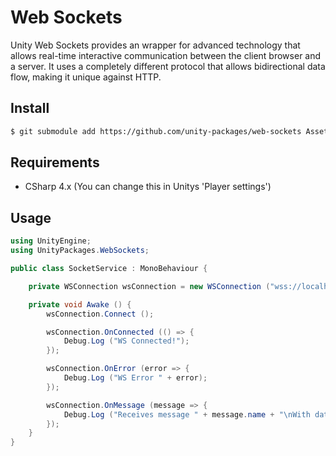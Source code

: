 # Web Sockets

Unity Web Sockets provides an wrapper for advanced technology that allows real-time interactive communication between the client browser and a server. It uses a completely different protocol that allows bidirectional data flow, making it unique against HTTP.

## Install

```sh
$ git submodule add https://github.com/unity-packages/web-sockets Assets/packages/web-sockets
```

## Requirements

- CSharp 4.x (You can change this in Unitys 'Player settings')

## Usage

```cs
using UnityEngine;
using UnityPackages.WebSockets;

public class SocketService : MonoBehaviour {

	private WSConnection wsConnection = new WSConnection ("wss://localhost:3000");

	private void Awake () {
		wsConnection.Connect ();

		wsConnection.OnConnected (() => {
			Debug.Log ("WS Connected!");
		});

		wsConnection.OnError (error => {
			Debug.Log ("WS Error " + error);
		});

		wsConnection.OnMessage (message => {
			Debug.Log ("Receives message " + message.name + "\nWith data " + message.data);
		});
	}
}
```

